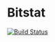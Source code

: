 # Bitstat

[![Build Status](https://travis-ci.org/kuboj/bitstat-test.svg?branch=devel)](https://travis-ci.org/kuboj/bitstat-test)
